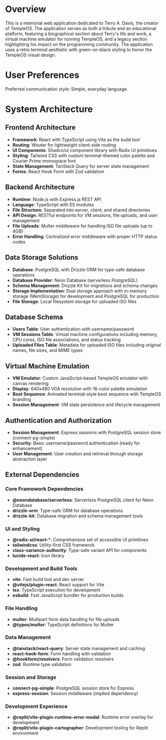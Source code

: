 # Overview

This is a memorial web application dedicated to Terry A. Davis, the creator of TempleOS. The application serves as both a tribute and an educational platform, featuring a biographical section about Terry's life and work, a virtual machine emulator for running TempleOS, and a legacy section highlighting his impact on the programming community. The application uses a retro terminal aesthetic with green-on-black styling to honor the TempleOS visual design.

# User Preferences

Preferred communication style: Simple, everyday language.

# System Architecture

## Frontend Architecture
- **Framework**: React with TypeScript using Vite as the build tool
- **Routing**: Wouter for lightweight client-side routing
- **UI Components**: Shadcn/ui component library with Radix UI primitives
- **Styling**: Tailwind CSS with custom terminal-themed color palette and Courier Prime monospace font
- **State Management**: TanStack Query for server state management
- **Forms**: React Hook Form with Zod validation

## Backend Architecture
- **Runtime**: Node.js with Express.js REST API
- **Language**: TypeScript with ES modules
- **File Structure**: Separated into server, client, and shared directories
- **API Design**: RESTful endpoints for VM sessions, file uploads, and user management
- **File Uploads**: Multer middleware for handling ISO file uploads (up to 4GB)
- **Error Handling**: Centralized error middleware with proper HTTP status codes

## Data Storage Solutions
- **Database**: PostgreSQL with Drizzle ORM for type-safe database operations
- **Database Provider**: Neon Database (serverless PostgreSQL)
- **Schema Management**: Drizzle Kit for migrations and schema changes
- **Storage Implementation**: Dual storage approach with in-memory storage (MemStorage) for development and PostgreSQL for production
- **File Storage**: Local filesystem storage for uploaded ISO files

## Database Schema
- **Users Table**: User authentication with username/password
- **VM Sessions Table**: Virtual machine configurations including memory, CPU cores, ISO file associations, and status tracking
- **Uploaded Files Table**: Metadata for uploaded ISO files including original names, file sizes, and MIME types

## Virtual Machine Emulation
- **VM Emulator**: Custom JavaScript-based TempleOS emulator with canvas rendering
- **Display**: 640x480 VGA resolution with 16-color palette simulation
- **Boot Sequence**: Animated terminal-style boot sequence with TempleOS branding
- **Session Management**: VM state persistence and lifecycle management

## Authentication and Authorization
- **Session Management**: Express sessions with PostgreSQL session store (connect-pg-simple)
- **Security**: Basic username/password authentication (ready for enhancement)
- **User Management**: User creation and retrieval through storage abstraction layer

## External Dependencies

### Core Framework Dependencies
- **@neondatabase/serverless**: Serverless PostgreSQL client for Neon Database
- **drizzle-orm**: Type-safe ORM for database operations
- **drizzle-kit**: Database migration and schema management tools

### UI and Styling
- **@radix-ui/react-***: Comprehensive set of accessible UI primitives
- **tailwindcss**: Utility-first CSS framework
- **class-variance-authority**: Type-safe variant API for components
- **lucide-react**: Icon library

### Development and Build Tools
- **vite**: Fast build tool and dev server
- **@vitejs/plugin-react**: React support for Vite
- **tsx**: TypeScript execution for development
- **esbuild**: Fast JavaScript bundler for production builds

### File Handling
- **multer**: Multipart form data handling for file uploads
- **@types/multer**: TypeScript definitions for Multer

### Data Management
- **@tanstack/react-query**: Server state management and caching
- **react-hook-form**: Form handling with validation
- **@hookform/resolvers**: Form validation resolvers
- **zod**: Runtime type validation

### Session and Storage
- **connect-pg-simple**: PostgreSQL session store for Express
- **express-session**: Session middleware (implied dependency)

### Development Experience
- **@replit/vite-plugin-runtime-error-modal**: Runtime error overlay for development
- **@replit/vite-plugin-cartographer**: Development tooling for Replit environment